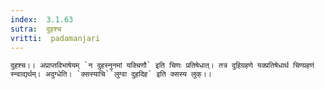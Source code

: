 ```yaml
---
index:  3.1.63
sutra:  दुहश्च
vritti:  padamanjari
---
```


	दुहश्च।। अप्राप्तविभाषेयम् `न दुहस्नुनमां यक्चिणौ` इति चिणः प्रतिषेधात्। तत्र दुहिग्रहणे यक्प्रतिषेधार्थ चिण्ग्रहणं स्न्वाद्यर्थम्। अदुग्धेति। `क्सस्याचि``लुग्वा दुहदिह` इति क्सस्य लुक्।।
